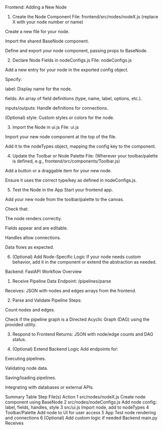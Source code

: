 Frontend: Adding a New Node
1. Create the Node Component
File: frontend/src/nodes/nodeX.js (replace X with your node number or name)

Create a new file for your node.

Import the shared BaseNode component.

Define and export your node component, passing props to BaseNode.

2. Declare Node Fields in nodeConfigs.js
File: nodeConfigs.js

Add a new entry for your node in the exported config object.

Specify:

label: Display name for the node.

fields: An array of field definitions (type, name, label, options, etc.).

inputs/outputs: Handle definitions for connections.

(Optional) style: Custom styles or colors for the node.

3. Import the Node in ui.js
File: ui.js

Import your new node component at the top of the file.

Add it to the nodeTypes object, mapping the config key to the component.

4. Update the Toolbar or Node Palette
File: (Wherever your toolbar/palette is defined, e.g., frontend/src/components/Toolbar.js)

Add a button or a draggable item for your new node.

Ensure it uses the correct type/key as defined in nodeConfigs.js.

5. Test the Node in the App
Start your frontend app.

Add your new node from the toolbar/palette to the canvas.

Check that:

The node renders correctly.

Fields appear and are editable.

Handles allow connections.

Data flows as expected.

6. (Optional) Add Node-Specific Logic
If your node needs custom behavior, add it in the component or extend the abstraction as needed.

Backend: FastAPI Workflow Overview
1. Receive Pipeline Data
Endpoint: /pipelines/parse

Receives: JSON with nodes and edges arrays from the frontend.

2. Parse and Validate Pipeline
Steps:

Count nodes and edges.

Check if the pipeline graph is a Directed Acyclic Graph (DAG) using the provided utility.

3. Respond to Frontend
Returns: JSON with node/edge counts and DAG status.

4. (Optional) Extend Backend Logic
Add endpoints for:

Executing pipelines.

Validating node data.

Saving/loading pipelines.

Integrating with databases or external APIs.

Summary Table
Step	File(s)	Action
1	src/nodes/nodeX.js	Create node component using BaseNode
2	src/nodes/nodeConfigs.js	Add node config: label, fields, handles, style
3	src/ui.js	Import node, add to nodeTypes
4	Toolbar/Palette	Add node to UI for user access
5	App	Test node rendering and connections
6 (Optional)		Add custom logic if needed
Backend	main.py	Receives
